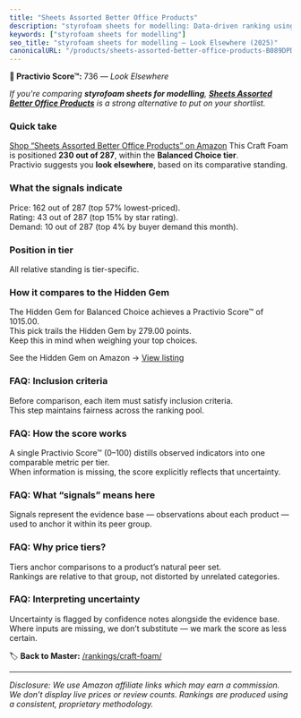 ```yaml
---
title: "Sheets Assorted Better Office Products"
description: "styrofoam sheets for modelling: Data-driven ranking using the Practivio Score™. Positioned by quality, value, demand, findability, momentum."
keywords: ["styrofoam sheets for modelling"]
seo_title: "styrofoam sheets for modelling — Look Elsewhere (2025)"
canonicalURL: "/products/sheets-assorted-better-office-products-B089DPDYKV/"
---
```


**🚫 Practivio Score™:** 736 — _Look Elsewhere_


*If you're comparing **styrofoam sheets for modelling**, **[Sheets Assorted Better Office Products](https://www.amazon.com/dp/B089DPDYKV?tag=practivio-20)** is a strong alternative to put on your shortlist.*
### Quick take
[Shop “Sheets Assorted Better Office Products” on Amazon](https://www.amazon.com/dp/B089DPDYKV?tag=practivio-20)
This Craft Foam is positioned **230 out of 287**, within the **Balanced Choice tier**.  
Practivio suggests you **look elsewhere**, based on its comparative standing.

### What the signals indicate
Price: 162 out of 287 (top 57% lowest-priced).  
Rating: 43 out of 287 (top 15% by star rating).  
Demand: 10 out of 287 (top 4% by buyer demand this month).

### Position in tier
All relative standing is tier-specific.

### How it compares to the Hidden Gem
The Hidden Gem for Balanced Choice achieves a Practivio Score™ of 1015.00.  
This pick trails the Hidden Gem by 279.00 points.  
Keep this in mind when weighing your top choices.  

See the Hidden Gem on Amazon → [View listing](https://www.amazon.com/dp/B0927HTJ6B?tag=practivio-20)

### FAQ: Inclusion criteria
Before comparison, each item must satisfy inclusion criteria.  
This step maintains fairness across the ranking pool.

### FAQ: How the score works
A single Practivio Score™ (0–100) distills observed indicators into one comparable metric per tier.  
When information is missing, the score explicitly reflects that uncertainty.

### FAQ: What “signals” means here
Signals represent the evidence base — observations about each product — used to anchor it within its peer group.

### FAQ: Why price tiers?
Tiers anchor comparisons to a product’s natural peer set.  
Rankings are relative to that group, not distorted by unrelated categories.

### FAQ: Interpreting uncertainty
Uncertainty is flagged by confidence notes alongside the evidence base.  
Where inputs are missing, we don’t substitute — we mark the score as less certain.


🏷️ **Back to Master:** [/rankings/craft-foam/](/rankings/craft-foam/)

---
_Disclosure: We use Amazon affiliate links which may earn a commission. We don’t display live prices or review counts. Rankings are produced using a consistent, proprietary methodology._
